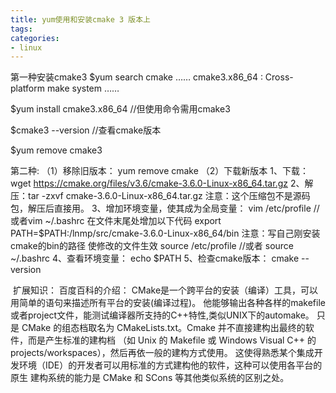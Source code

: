 ```yaml
---
title: yum使用和安装cmake 3 版本上
tags: 
categories: 
- linux
---
```

第一种安装cmake3
$yum search cmake
	……
	cmake3.x86_64 : Cross-platform make system
	……
	
$yum install cmake3.x86_64
	//但使用命令需用cmake3
	
$cmake3 --version      //查看cmake版本

$yum remove cmake3

第二种:
（1）移除旧版本：
yum remove cmake
（2）下载新版本
1、下载：wget https://cmake.org/files/v3.6/cmake-3.6.0-Linux-x86_64.tar.gz
2、解压：tar -zxvf cmake-3.6.0-Linux-x86_64.tar.gz
注意：这个压缩包不是源码包，解压后直接用。
3、增加环境变量，使其成为全局变量：
vim /etc/profile  // 或者vim ~/.bashrc
在文件末尾处增加以下代码
export PATH=$PATH:/lnmp/src/cmake-3.6.0-Linux-x86_64/bin
注意：写自己刚安装cmake的bin的路径
使修改的文件生效
source /etc/profile //或者 source ~/.bashrc
4、查看环境变量：
echo $PATH
5、检查cmake版本：
cmake --version

 扩展知识：
百度百科的介绍：
CMake是一个跨平台的安装（编译）工具，可以用简单的语句来描述所有平台的安装(编译过程)。
他能够输出各种各样的makefile或者project文件，能测试编译器所支持的C++特性,类似UNIX下的automake。
只是 CMake 的组态档取名为 CMakeLists.txt。Cmake 并不直接建构出最终的软件，而是产生标准的建构档
（如 Unix 的 Makefile 或 Windows Visual C++ 的 projects/workspaces），然后再依一般的建构方式使用。
这使得熟悉某个集成开发环境（IDE）的开发者可以用标准的方式建构他的软件，这种可以使用各平台的原生
建构系统的能力是 CMake 和 SCons 等其他类似系统的区别之处。
